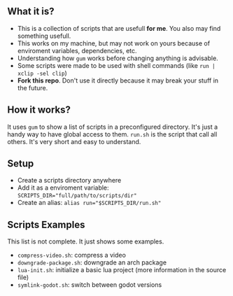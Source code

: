## What it is?
- This is a collection of scripts that are usefull **for me**. You also may find something usefull.
- This works on my machine, but may not work on yours because of enviroment variables, dependencies, etc.
- Understanding how `gum` works before changing anything is advisable.
- Some scripts were made to be used with shell commands (like `run | xclip -sel clip`)
- **Fork this repo**. Don't use it directly because it may break your stuff in the future.

## How it works?
It uses `gum` to show a list of scripts in a preconfigured directory. It's just a handy way to have global access to them.
`run.sh` is the script that call all others. It's very short and easy to understand. 
## Setup
- Create a scripts directory anywhere
- Add it as a enviroment variable: `SCRIPTS_DIR="full/path/to/scripts/dir"`
- Create an alias: `alias run="$SCRIPTS_DIR/run.sh"`

## Scripts Examples
This list is not complete. It just shows some examples.
- `compress-video.sh`: compress a video
- `downgrade-package.sh`: downgrade an arch package
- `lua-init.sh`: initialize a basic lua project (more information in the source file)
- `symlink-godot.sh`: switch between godot versions